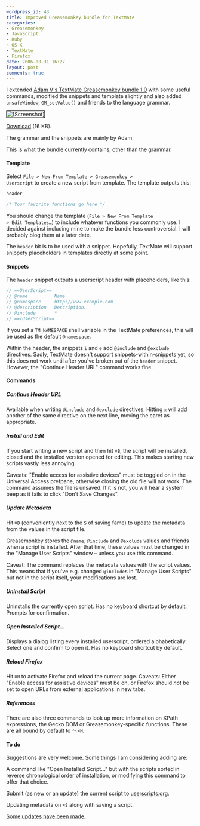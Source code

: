 ```yaml
---
wordpress_id: 43
title: Improved Greasemonkey bundle for TextMate
categories:
- Greasemonkey
- JavaScript
- Ruby
- OS X
- TextMate
- Firefox
date: 2006-08-31 16:27
layout: post
comments: true
---
```

I extended <a href="http://adamv.com/dev/textmate/greasemonkey">Adam V's TextMate Greasemonkey bundle 1.0</a> with some useful commands, modified the snippets and template slightly and also added <code>unsafeWindow</code>, <code>GM_setValue()</code> and friends to the language grammar.

<p class="center"><img src="http://henrik.nyh.se/uploads/greasemonkeybundle.png" alt="[Screenshot]" style="border:1px solid #000;" /></p>

<!--more-->

<a href="http://henrik.nyh.se/filer/Greasemonkey.tmbundle.zip">Download</a> (16 KB).

The grammar and the snippets are mainly by Adam.

This is what the bundle currently contains, other than the grammar.

<h4>Template</h4>

Select <code>File &gt; New From Template &gt; Greasemonkey &gt; Userscript</code> to create a new script from template. The template outputs this:

``` javascript
header

/* Your favorite functions go here */
```
You should change the template (<code>File &gt; New From Template &gt; Edit Templates&hellip;</code>) to include whatever functions you commonly use. I decided against including mine to make the bundle less controversial. I will probably blog them at a later date.

The <code>header</code> bit is to be used with a snippet. Hopefully, TextMate will support snippety placeholders in templates directly at some point.

<h4>Snippets</h4>

The <code>header</code> snippet outputs a userscript header with placeholders, like this:

``` javascript
// ==UserScript==
// @name          Name
// @namespace     http://www.example.com
// @description   Description.
// @include       *
// ==/UserScript==
```
If you set a <code>TM_NAMESPACE</code> shell variable in the TextMate preferences, this will be used as the default <code>@namespace</code>.

Within the header, the snippets <code>i</code> and <code>e</code> add <code>@include</code> and <code>@exclude</code> directives. Sadly, TextMate doesn't support snippets-within-snippets yet, so this does not work until after you've broken out of the <code>header</code> snippet. However, the "Continue Header URL" command works fine.

<h4>Commands</h4>

<h5>Continue Header URL</h5>

Available when writing <code>@include</code> and <code>@exclude</code> directives. Hitting <code>&#x2305;</code> will add another of the same directive on the next line, moving the caret as appropriate.

<h5>Install and Edit</h5>

If you start writing a new script and then hit <code>&#x2318;B</code>, the script will be installed, closed and the installed version opened for editing. This makes starting new scripts vastly less annoying.

Caveats: "Enable access for assistive devices" must be toggled on in the Universal Access prefpane, otherwise closing the old file will not work. The command assumes the file is unsaved. If it is not, you will hear a system beep as it fails to click "Don't Save Changes".

<h5>Update Metadata</h5>

Hit <code>&#x2318;D</code> (conveniently next to the <code>S</code> of saving fame) to update the metadata from the values in the script file.

Greasemonkey stores the <code>@name</code>, <code>@include</code> and <code>@exclude</code> values and friends when a script is installed. After that time, these values must be changed in the "Manage User Scripts" window &ndash; unless you use this command.

Caveat: The command replaces the metadata values with the script values. This means that if you've e.g. changed <code>@include</code>s in "Manage User Scripts" but not in the script itself, your modifications are lost.

<h5>Uninstall Script</h5>

Uninstalls the currently open script. Has no keyboard shortcut by default. Prompts for confirmation.

<h5>Open Installed Script&hellip;</h5>

Displays a dialog listing every installed userscript, ordered alphabetically. Select one and confirm to open it. Has no keyboard shortcut by default.

<h5>Reload Firefox</h5>

Hit <code>&#x2318;R</code> to activate Firefox and reload the current page. Caveats: Either "Enable access for assistive devices" must be on, or Firefox should <em>not</em> be set to open URLs from external applications in new tabs.

<h5>References</h5>

There are also three commands to look up more information on XPath expressions, the Gecko DOM or Greasemonkey-specific functions. These are all bound by default to <code>&#x2303;&#x2325;&#x2318;H</code>.

<h4>To do</h4>

Suggestions are very welcome. Some things I am considering adding are:

A command like "Open Installed Script..." but with the scripts sorted in reverse chronological order of installation, or modifying this command to offer that choice.

Submit (as new or an update) the current script to <a href="http://userscripts.org/">userscripts.org</a>.

Updating metadata on <code>&#x2318;S</code> along with saving a script.

<p class="updated"><a href="http://henrik.nyh.se/2006/09/minor-updates-to-greasemonkey-bundle/">Some updates have been made.</a></p>

